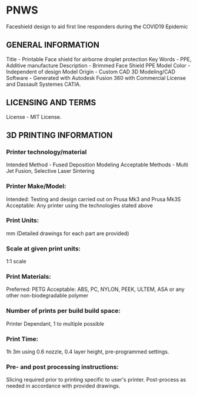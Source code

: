 # PNWS
Faceshield design to aid first line responders during the COVID19 Epidemic
## GENERAL INFORMATION

Title - Printable Face shield for airborne droplet protection
Key Words - PPE, Additive manufacture
Description - Brimmed Face Shield PPE
Model Color - Independent of design
Model Origin  - Custom CAD
3D Modeling/CAD Software - Generated with Autodesk Fusion 360 with Commercial License and Dassault Systemes CATIA.

## LICENSING AND TERMS
License - MIT License.

## 3D PRINTING INFORMATION
### Printer technology/material
Intended Method - Fused Deposition Modeling
Acceptable Methods - Multi Jet Fusion, Selective Laser Sintering
### Printer Make/Model:
Intended: Testing and design carried out on Prusa Mk3 and Prusa Mk3S
Acceptable: Any printer using the technologies stated above
### Print Units:
mm (Detailed drawings for each part are provided)
### Scale at given print units:
1:1 scale
### Print Materials:
Preferred: PETG
Acceptable: ABS, PC, NYLON, PEEK, ULTEM, ASA or any other non-biodegradable polymer
### Number of prints per build build space:
Printer Dependant, 1 to multiple possible
### Print Time:
1h 3m using 0.6 nozzle, 0.4 layer height, pre-programmed settings.
### Pre- and post processing instructions:
Slicing required prior to printing specific to user's printer.
Post-process as needed in accordance with provided drawings.
